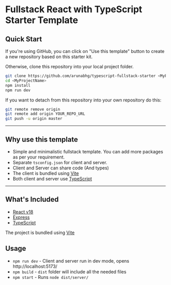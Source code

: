 # Fullstack React with TypeScript Starter Template

## Quick Start

If you're using GitHub, you can click on "Use this template" button to create a new repository based on this starter kit.

Otherwise, clone this repository into your local project folder.

```bash
git clone https://github.com/arunabhg/typescript-fullstack-starter <MyProjectName>
cd <MyProjectName>
npm install
npm run dev
```

If you want to detach from this repository into your own repository do this:

```bash
git remote remove origin
git remote add origin YOUR_REPO_URL
git push -u origin master
```

---

## Why use this template

- Simple and minimalistic fullstack template. You can add more packages as per your requirement.
- Separate `tsconfig.json` for client and server.
- Client and Server can share code (And types)
- The client is bundled using [Vite](https://github.com/vitejs/vite)
- Both client and server use [TypeScript](https://github.com/Microsoft/TypeScript)

---

## What's Included

- [React v18](https://facebook.github.io/react/)
- [Express](https://github.com/expressjs/express)
- [TypeScript](https://github.com/Microsoft/TypeScript)

The project is bundled using [Vite](https://github.com/vitejs/vite)

## Usage

- `npm run dev` - Client and server run in dev mode, opens http://localhost:5173/
- `npm build` - `dist` folder will include all the needed files
- `npm start` - Runs `node dist/server/`
